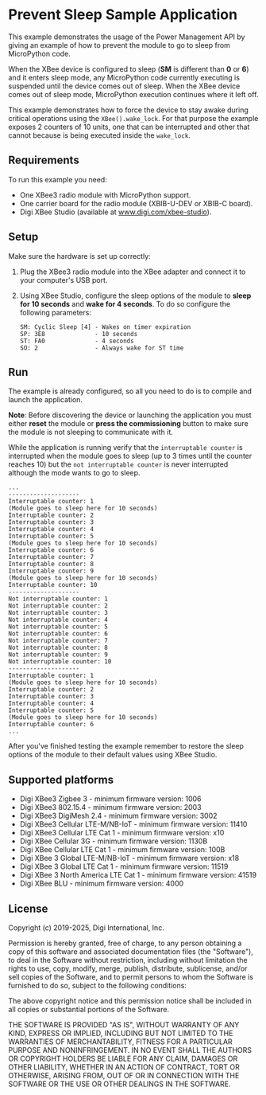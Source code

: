 Prevent Sleep Sample Application
================================

This example demonstrates the usage of the Power Management API by giving an
example of how to prevent the module to go to sleep from MicroPython code.

When the XBee device is configured to sleep (**SM** is different than **0** or
**6**) and it enters sleep mode, any MicroPython code currently executing is
suspended until the device comes out of sleep. When the XBee device comes out
of sleep mode, MicroPython execution continues where it left off.

This example demonstrates how to force the device to stay awake during critical
operations using the `XBee().wake_lock`. For that purpose the example exposes 2
counters of 10 units, one that can be interrupted and other that cannot because
is being executed inside the `wake_lock`.

Requirements
------------

To run this example you need:

* One XBee3 radio module with MicroPython support.
* One carrier board for the radio module (XBIB-U-DEV or XBIB-C board).
* Digi XBee Studio (available at www.digi.com/xbee-studio).

Setup
-----

Make sure the hardware is set up correctly:

1. Plug the XBee3 radio module into the XBee adapter and connect it to your
   computer's USB port.
2. Using XBee Studio, configure the sleep options of the module to **sleep for
   10 seconds** and **wake for 4 seconds**. To do so configure the following
   parameters:

       SM: Cyclic Sleep [4] - Wakes on timer expiration
       SP: 3E8              - 10 seconds
       ST: FA0              - 4 seconds
       SO: 2                - Always wake for ST time

Run
---

The example is already configured, so all you need to do is to compile and
launch the application.

**Note**: Before discovering the device or launching the application you must
either **reset** the module or **press the commissioning** button to make sure
the module is not sleeping to communicate with it.

While the application is running verify that the `interruptable counter` is
interrupted when the module goes to sleep (up to 3 times until the counter
reaches 10) but the `not interruptable counter` is never interrupted although
the mode wants to go to sleep.

    ...
    --------------------
    Interruptable counter: 1
    (Module goes to sleep here for 10 seconds)
    Interruptable counter: 2
    Interruptable counter: 3
    Interruptable counter: 4
    Interruptable counter: 5
    (Module goes to sleep here for 10 seconds)
    Interruptable counter: 6
    Interruptable counter: 7
    Interruptable counter: 8
    Interruptable counter: 9
    (Module goes to sleep here for 10 seconds)
    Interruptable counter: 10
    --------------------
    Not interruptable counter: 1
    Not interruptable counter: 2
    Not interruptable counter: 3
    Not interruptable counter: 4
    Not interruptable counter: 5
    Not interruptable counter: 6
    Not interruptable counter: 7
    Not interruptable counter: 8
    Not interruptable counter: 9
    Not interruptable counter: 10
    --------------------
    Interruptable counter: 1
    (Module goes to sleep here for 10 seconds)
    Interruptable counter: 2
    Interruptable counter: 3
    Interruptable counter: 4
    Interruptable counter: 5
    (Module goes to sleep here for 10 seconds)
    Interruptable counter: 6
    ...

After you've finished testing the example remember to restore the sleep options
of the module to their default values using XBee Studio.

Supported platforms
-------------------

* Digi XBee3 Zigbee 3 - minimum firmware version: 1006
* Digi XBee3 802.15.4 - minimum firmware version: 2003
* Digi XBee3 DigiMesh 2.4 - minimum firmware version: 3002
* Digi XBee3 Cellular LTE-M/NB-IoT - minimum firmware version: 11410
* Digi XBee3 Cellular LTE Cat 1 - minimum firmware version: x10
* Digi XBee Cellular 3G - minimum firmware version: 1130B
* Digi XBee Cellular LTE Cat 1 - minimum firmware version: 100B
* Digi XBee 3 Global LTE-M/NB-IoT - minimum firmware version: x18
* Digi XBee 3 Global LTE Cat 1 - minimum firmware version: 11519
* Digi XBee 3 North America LTE Cat 1 - minimum firmware version: 41519
* Digi XBee BLU - minimum firmware version: 4000

License
-------

Copyright (c) 2019-2025, Digi International, Inc.

Permission is hereby granted, free of charge, to any person obtaining a copy
of this software and associated documentation files (the "Software"), to deal
in the Software without restriction, including without limitation the rights
to use, copy, modify, merge, publish, distribute, sublicense, and/or sell
copies of the Software, and to permit persons to whom the Software is
furnished to do so, subject to the following conditions:

The above copyright notice and this permission notice shall be included in all
copies or substantial portions of the Software.

THE SOFTWARE IS PROVIDED "AS IS", WITHOUT WARRANTY OF ANY KIND, EXPRESS OR
IMPLIED, INCLUDING BUT NOT LIMITED TO THE WARRANTIES OF MERCHANTABILITY,
FITNESS FOR A PARTICULAR PURPOSE AND NONINFRINGEMENT. IN NO EVENT SHALL THE
AUTHORS OR COPYRIGHT HOLDERS BE LIABLE FOR ANY CLAIM, DAMAGES OR OTHER
LIABILITY, WHETHER IN AN ACTION OF CONTRACT, TORT OR OTHERWISE, ARISING FROM,
OUT OF OR IN CONNECTION WITH THE SOFTWARE OR THE USE OR OTHER DEALINGS IN THE
SOFTWARE.
